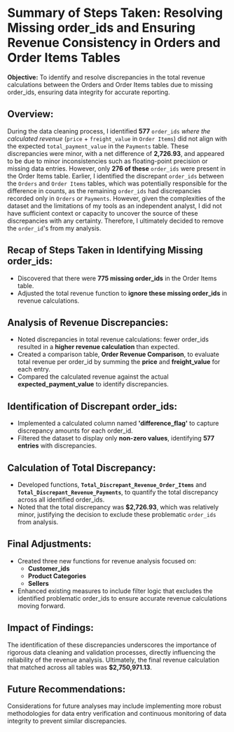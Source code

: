 # Summary of Steps Taken: Resolving Missing order_ids and Ensuring Revenue Consistency in Orders and Order Items Tables

**Objective:** To identify and resolve discrepancies in the total revenue calculations between the Orders and Order Items tables due to missing order_ids, ensuring data integrity for accurate reporting.

## Overview:
During the data cleaning process, I identified **577** `order_ids` *where the calculated revenue* (``price`` + ``freight_value`` in `Order Items`) did not align with the expected `total_payment_value` in the `Payments` table. These discrepancies were minor, with a net difference of **2,726.93**, and appeared to be due to minor inconsistencies such as floating-point precision or missing data entries. However, only **276 of these** `order_ids` were present in the Order Items table. Earlier, I identified the discrepant `order_ids` between the `Orders` and `Order Items` tables, which was potentially responsible for the difference in counts, as the remaining `order_ids` had discrepancies recorded only in `Orders` or `Payments`. However, given the complexities of the dataset and the limitations of my tools as an independent analyst, I did not have sufficient context or capacity to uncover the source of these discrepancies with any certainty. Therefore, I ultimately decided to remove the `order_id`'s from my analysis.

## Recap of Steps Taken in Identifying Missing order_ids:
- Discovered that there were **775 missing order_ids** in the Order Items table.
- Adjusted the total revenue function to **ignore these missing order_ids** in revenue calculations.

## Analysis of Revenue Discrepancies:
- Noted discrepancies in total revenue calculations: fewer order_ids resulted in a **higher revenue calculation** than expected.
- Created a comparison table, **Order Revenue Comparison**, to evaluate total revenue per order_id by summing the **price** and **freight_value** for each entry.
- Compared the calculated revenue against the actual **expected_payment_value** to identify discrepancies.

## Identification of Discrepant order_ids:
- Implemented a calculated column named **'difference_flag'** to capture discrepancy amounts for each order_id.
- Filtered the dataset to display only **non-zero values**, identifying **577 entries** with discrepancies.

## Calculation of Total Discrepancy:
- Developed functions, **`Total_Discrepant_Revenue_Order_Items`** and **`Total_Discrepant_Revenue_Payments`**, to quantify the total discrepancy across all identified order_ids.
- Noted that the total discrepancy was **$2,726.93**, which was relatively minor, justifying the decision to exclude these problematic `order_ids` from analysis.

## Final Adjustments:
- Created three new functions for revenue analysis focused on:
  - **Customer_ids**
  - **Product Categories**
  - **Sellers**
- Enhanced existing measures to include filter logic that excludes the identified problematic order_ids to ensure accurate revenue calculations moving forward.

## Impact of Findings:
The identification of these discrepancies underscores the importance of rigorous data cleaning and validation processes, directly influencing the reliability of the revenue analysis. Ultimately, the final revenue calculation that matched across all tables was **$2,750,971.13**.

## Future Recommendations:
Considerations for future analyses may include implementing more robust methodologies for data entry verification and continuous monitoring of data integrity to prevent similar discrepancies.

